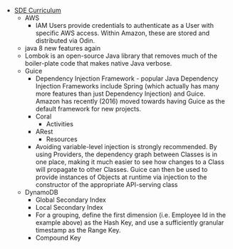  - [SDE Curriculum](https://w.888.com/bin/view/PeopleExperience/SDECurriculum/)
   - AWS
      - IAM Users provide credentials to authenticate as a User with specific AWS access. Within Amazon, these are stored and distributed via Odin.
   - java 8 new features again
   - Lombok is an open-source Java library that removes much of the boiler-plate code that makes native Java verbose.
   - Guice
      - Dependency Injection Framework - popular Java Dependency Injection Frameworks include Spring (which actually has many more features than just Dependency Injection) and Guice. Amazon has recently (2016) moved towards having Guice as the default framework for new projects.
      - Coral
          - Activities
      - ARest   
          - Resources
      - Avoiding variable-level injection is strongly recommended. By using Providers, the dependency graph between Classes is in one place, making it much easier to see how changes to a Class will propagate to other Classes. Guice can then be used to provide instances of Objects at runtime via injection to the constructor of the appropriate API-serving class 
   - DynamoDB
      - Global Secondary Index
      - Local Secondary Index
      - For a grouping, define the first dimension (i.e. Employee Id in the example above) as the Hash Key, and use a sufficiently granular timestamp as the Range Key.
      - Compound Key
